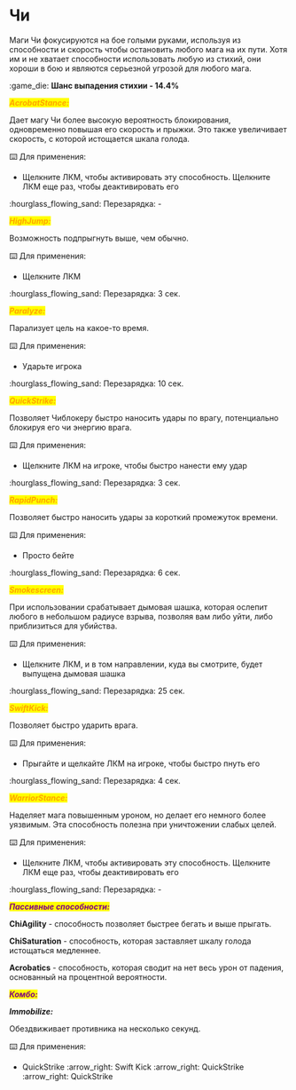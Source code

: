# Чи

Маги Чи фокусируются на бое голыми руками, используя из способности и скорость чтобы остановить любого мага на их пути. Хотя им и не хватает способности использовать любую из стихий, они хороши в бою и являются серьезной угрозой для любого мага.

:game\_die: **Шанс выпадения стихии - 14.4%**



_<mark style="color:orange;">**AcrobatStance:**</mark>_

Дает магу Чи более высокую вероятность блокирования, одновременно повышая его скорость и прыжки. Это также увеличивает скорость, с которой истощается шкала голода.

:keyboard: Для применения:

* Щелкните ЛКМ, чтобы активировать эту способность. Щелкните ЛКМ еще раз, чтобы деактивировать его

:hourglass\_flowing\_sand: Перезарядка: -



_<mark style="color:orange;">**HighJump:**</mark>_

Возможность подпрыгнуть выше, чем обычно.

:keyboard: Для применения:

* Щелкните ЛКМ

:hourglass\_flowing\_sand: Перезарядка: 3 сек.



_<mark style="color:orange;">**Paralyze:**</mark>_

Парализует цель на какое-то время.

:keyboard: Для применения:

* Ударьте игрока

:hourglass\_flowing\_sand: Перезарядка:  10 сек.



_<mark style="color:orange;">**QuickStrike:**</mark>_

Позволяет Чиблокеру быстро наносить удары по врагу, потенциально блокируя его чи энергию врага.

:keyboard: Для применения:

* Щелкните ЛКМ на игроке, чтобы быстро нанести ему удар

:hourglass\_flowing\_sand: Перезарядка: 3 сек.



_<mark style="color:orange;">**RapidPunch:**</mark>_

Позволяет быстро наносить удары за короткий промежуток времени.

:keyboard: Для применения:

* Просто бейте

:hourglass\_flowing\_sand: Перезарядка: 6 сек.



_<mark style="color:orange;">**Smokescreen:**</mark>_

При использовании срабатывает дымовая шашка, которая ослепит любого в небольшом радиусе взрыва, позволяя вам либо уйти, либо приблизиться для убийства.

:keyboard: Для применения:

* Щелкните ЛКМ, и в том направлении, куда вы смотрите, будет выпущена дымовая шашка

:hourglass\_flowing\_sand: Перезарядка: 25 сек.



_<mark style="color:orange;">**SwiftKick:**</mark>_

Позволяет быстро ударить врага.

:keyboard: Для применения:

* Прыгайте и щелкайте ЛКМ на игроке, чтобы быстро пнуть его

:hourglass\_flowing\_sand: Перезарядка:  4 сек.



_<mark style="color:orange;">**WarriorStance:**</mark>_

Наделяет мага повышенным уроном, но делает его немного более уязвимым. Эта способность полезна при уничтожении слабых целей.

:keyboard: Для применения:

* Щелкните ЛКМ, чтобы активировать эту способность. Щелкните ЛКМ еще раз, чтобы деактивировать его

:hourglass\_flowing\_sand: Перезарядка: -



_<mark style="color:purple;">**Пассивные способности:**</mark>_

**ChiAgility** - способность позволяет быстрее бегать и выше прыгать.&#x20;

**ChiSaturation** - способность, которая заставляет шкалу голода истощаться медленнее.&#x20;

**Acrobatics** - способность, которая сводит на нет весь урон от падения, основанный на процентной вероятности.



_<mark style="color:purple;">**Комбо:**</mark>_

_**Immobilize:**_

Обездвиживает противника на несколько секунд.

:keyboard: Для применения:

* QuickStrike :arrow\_right: Swift Kick :arrow\_right: QuickStrike :arrow\_right: QuickStrike
